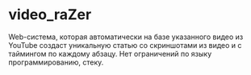 # video_raZer
Web-системa, которая автоматически на базе указанного видео из YouTube создаст уникальную статью со скриншотами из видео и с таймингом по каждому абзацу. Нет ограничений по языку программированию, стеку.

